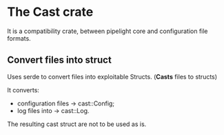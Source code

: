 # The Cast crate

It is a compatibility crate,
between pipelight core and configuration file formats.

## Convert files into struct

Uses serde to convert files into exploitable Structs.
(**Casts** files to structs)

It converts:

- configuration files -> cast::Config;
- log files into -> cast::Log.

The resulting cast struct are not to be used as is.
